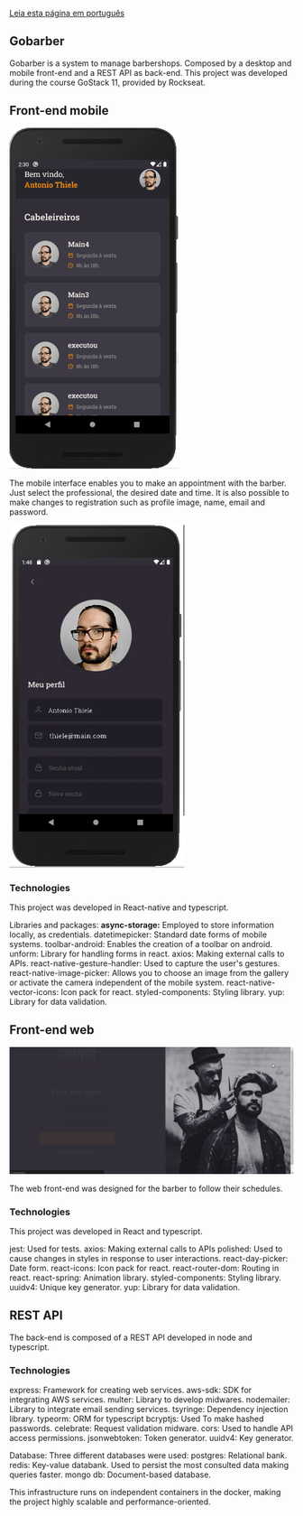 
[Leia esta página em português](http....README-pt.md)

## Gobarber

Gobarber is a system to manage barbershops.
Composed by a desktop and mobile front-end and a REST API as back-end.
This project was developed during the course GoStack 11, provided by Rockseat.

## Front-end mobile

![mobile app](./docs/appgogarger.gif)


The mobile interface enables you to make an appointment with the barber.
Just select the professional, the desired date and time.
It is also possible to make changes to registration such as profile image, name, email and password.

![mobile app](./docs/app_cadastro.png)


### Technologies
This project was developed in React-native and typescript.

Libraries and packages:
<strong>async-storage:</strong> Employed to store information locally, as credentials.
datetimepicker: Standard date forms of mobile systems.
toolbar-android: Enables the creation of a toolbar on android.
unform: Library for handling forms in react.
axios: Making external calls to APIs.
react-native-gesture-handler: Used to capture the user's gestures.
react-native-image-picker: Allows you to choose an image from the gallery or activate the camera independent of the mobile system.
react-native-vector-icons: Icon pack for react.
styled-components: Styling library.
yup: Library for data validation.

## Front-end web

![mobile app](./docs/gogargerWEB.gif)

The web front-end was designed for the barber to follow their schedules.

### Technologies
This project was developed in React and typescript.

jest: Used for tests.
axios: Making external calls to APIs
polished: Used to cause changes in styles in response to user interactions.
react-day-picker: Date form.
react-icons: Icon pack for react.
react-router-dom: Routing in react.
react-spring: Animation library.
styled-components: Styling library.
uuidv4: Unique key generator.
yup: Library for data validation.

## REST API

The back-end is composed of a REST API developed in node and typescript.

### Technologies
express: Framework for creating web services.
aws-sdk: SDK for integrating AWS services.
multer: Library to develop midwares.
nodemailer: Library to integrate email sending services.
tsyringe: Dependency injection library.
typeorm: ORM for typescript
bcryptjs: Used To make hashed passwords.
celebrate: Request validation midware.
cors: Used to handle API access permissions.
jsonwebtoken: Token generator.
uuidv4: Key generator.

Database:
Three different databases were used:
postgres: Relational bank.
redis: Key-value databank. Used to persist the most consulted data making queries faster.
mongo db: Document-based database.

This infrastructure runs on independent containers in the docker, making the project highly scalable and performance-oriented.


